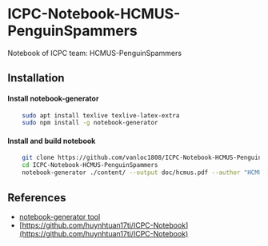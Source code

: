 # ICPC-Notebook-HCMUS-PenguinSpammers
Notebook of ICPC team: HCMUS-PenguinSpammers  

## Installation
#### Install notebook-generator
```bash
    sudo apt install texlive texlive-latex-extra
    sudo npm install -g notebook-generator
```

#### Install and build notebook
```bash
    git clone https://github.com/vanloc1808/ICPC-Notebook-HCMUS-PenguinSpammers
    cd ICPC-Notebook-HCMUS-PenguinSpammers
    notebook-generator ./content/ --output doc/hcmus.pdf --author "HCMUS-IdentityImbalance"
```

## References
- [notebook-generator tool](https://github.com/pin3da/notebook-generator)
- [https://github.com/huynhtuan17ti/ICPC-Notebook](https://github.com/huynhtuan17ti/ICPC-Notebook)
